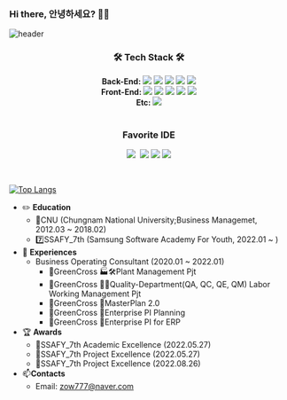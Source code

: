 ### Hi there, 안녕하세요? 👋🐢
![header](https://capsule-render.vercel.app/api?type=waving&color=gradient&height=200&section=header&text=SIWON-PARK&fontSize=60&fontAlignY=40&animation=twinkling)
<h3 align="center">🛠 Tech Stack 🛠</h3>
<div align="center">
  <div>
    <div>
      <strong>Back-End: </strong>
      <img src="https://img.shields.io/badge/python-3670A0?style=flat&logo=python&logoColor=ffdd54"/>
      <img src="https://img.shields.io/badge/django-%23092E20.svg?style=flat&logo=django&logoColor=white"/>
      <img src="https://img.shields.io/badge/java-%23ED8B00.svg?style=flat&logo=java&logoColor=white"/>
      <img src="https://img.shields.io/badge/spring-%236DB33F.svg?style=flat&logo=spring&logoColor=white"/>
      <img src="https://img.shields.io/badge/springboot-6DB33F?style=flat&logo=springboot&logoColor=white">
    </div>
    <div>
      <strong>Front-End: </strong>
      <img src="https://img.shields.io/badge/html5-%23E34F26.svg?style=flat&logo=html5&logoColor=white"/>
      <img src="https://img.shields.io/badge/css-1572B6?style=flat&logo=css3&logoColor=white"/>
      <img src="https://img.shields.io/badge/javascript-%23323330.svg?style=flat&logo=javascript&logoColor=%23F7DF1E"/>
      <img src=https://img.shields.io/badge/vuejs-%2335495e.svg?style=flat&logo=vuedotjs&logoColor=%234FC08D/>
      <img src=https://img.shields.io/badge/react-%2320232a.svg?style=flat&logo=react&logoColor=%2361DAFB/>
    </div>
    <div>
      <strong>Etc: </strong>
      <img src="https://img.shields.io/badge/docker-%230db7ed.svg?style=flat&logo=docker&logoColor=white"/>
    </div>
  </div>
</div>
<br>
<h3 align="center">Favorite IDE</h3>
<p align="center">
  <img src="https://img.shields.io/badge/Atom-3DDC84.svg?style=flat&logo=atom&logoColor=white"/></a>&nbsp
  <img src="https://img.shields.io/badge/Visual%20Studio%20Code-0078d7.svg?style=flat&logo=visual-studio-code&logoColor=white"/>
  <img src="https://img.shields.io/badge/pycharm-143?style=flat&logo=pycharm&logoColor=black&color=green&labelColor=white"/>
  <img src="https://img.shields.io/badge/IntelliJIDEA-3f48cc.svg?style=flat&logo=intellij-idea&logoColor=white"/>
</p>
<br>

  [![Top Langs](https://github-readme-stats.vercel.app/api/top-langs/?username=siwon-park&langs_count=8&layout=compact&theme=ayu-mirage)](https://github.com/anuraghazra/github-readme-stats)
<br>
- ✏️ <strong>Education</strong>
    -  🏫CNU (Chungnam National University;Business Managemet, 2012.03 ~ 2018.02)
    -  7️⃣SSAFY_7th (Samsung Software Academy For Youth, 2022.01 ~ )
- 💼 <strong>Experiences</strong>
    - Business Operating Consultant (2020.01 ~ 2022.01)
      - 💊GreenCross 🏭🛠️Plant Management Pjt
      - 💊GreenCross 🔬🧪Quality-Department(QA, QC, QE, QM) Labor Working Management Pjt
      - 💊GreenCross 🏢MasterPlan 2.0
      - 💊GreenCross 🏢Enterprise PI Planning
      - 💊GreenCross 🏢Enterprise PI for ERP
- 🏆 <strong>Awards</strong>
    - 🥉SSAFY_7th Academic Excellence (2022.05.27)
    - 🥈SSAFY_7th Project Excellence (2022.05.27)
    - 🏅SSAFY_7th Project Excellence (2022.08.26)
- 📫<strong>Contacts</strong>
    - Email: zow777@naver.com
